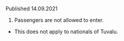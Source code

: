 Published 14.09.2021
1. Passengers are not allowed to enter.
- This does not apply to nationals of Tuvalu.